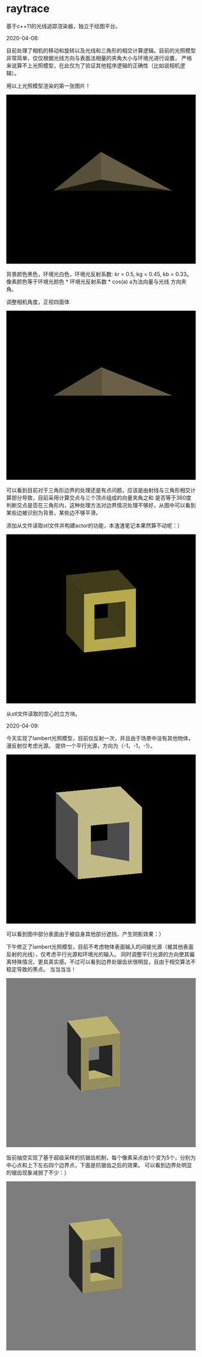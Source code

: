 # raytrace

基于c++11的光线追踪渲染器，独立于绘图平台。

2020-04-08:

目前处理了相机的移动和旋转以及光线和三角形的相交计算逻辑。目前的光照模型非常简单，仅仅根据光线方向与表面法相量的夹角大小与环境光进行设置，
严格来说算不上光照模型，在此仅为了验证其他程序逻辑的正确性（比如说相机逻辑）。

用以上光照模型渲染的第一张图片！

<img src="https://github.com/chloro-pn/raytrace/blob/master/pic/1.png" width="600" height="450">

背景颜色黑色，环境光白色，环境光反射系数: kr = 0.5, kg = 0.45, kb = 0.33。像素颜色等于环境光颜色 * 环境光反射系数 * cos(a) a为法向量与光线
方向夹角。

调整相机角度，正视四面体

<img src="https://github.com/chloro-pn/raytrace/blob/master/pic/2.png" width="600" height="450">

可以看到目前对于三角形边界的处理还是有点问题，应该是由射线与三角形相交计算部分导致，目前采用计算交点与三个顶点组成的向量夹角之和
是否等于360度判断交点是否在三角形内，这种处理方法对边界情况处理不够好，从图中可以看到某些边被识别为背景，某些边不够平滑。

添加从文件读取stl文件并构建actor的功能，本渣渣笔记本果然算不动呢：）

<img src="https://github.com/chloro-pn/raytrace/blob/master/pic/3.png" width="600" height="450">

从stl文件读取的空心的立方块。

2020-04-09:

今天实现了lambert光照模型，目前仅反射一次，并且由于场景中没有其他物体，漫反射仅考虑光源。
提供一个平行光源，方向为（-1，-1，-1）。

<img src="https://github.com/chloro-pn/raytrace/blob/master/pic/4.png" width="600" height="450">

可以看到图中部分表面由于被自身其他部分遮挡，产生阴影效果：）

下午修正了lambert光照模型，目前不考虑物体表面输入的间接光源（被其他表面反射的光线），仅考虑平行光源和环境光的输入。
同时调整平行光源的方向使其偏离特殊情况，更具真实感。不过可以看到边界处锯齿状很明显，且由于相交算法不稳定导致的黑点。
当当当当！

<img src="https://github.com/chloro-pn/raytrace/blob/master/pic/5.png" width="600" height="450">

饭前抽空实现了基于超级采样的抗锯齿机制，每个像素采点由1个变为5个，分别为中心点和上下左右四个边界点，下面是抗锯齿之后的效果。
可以看到边界处明显的锯齿现象减弱了不少：）

<img src="https://github.com/chloro-pn/raytrace/blob/master/pic/6.png" width="600" height="450">
